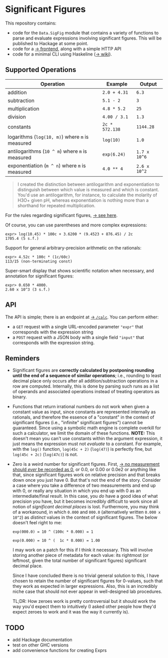 # Significant Figures

This repository contains:
* code for the `Data.SigFig` module that contains a variety of functions to
  parse and evaluate expressions involving significant figures. This will be
  published to Hackage at some point.
* code for a [→ frontend](https://significant-figures.herokuapp.com), along
  with a simple HTTP API
* code for a minimal CLI using Haskeline ([→ wiki](https://github.com/judah/haskeline/wiki)).

## Supported Operations

| Operation | Example | Output |
| --- | --- | --- |
| addition | `2.0 + 4.31` | `6.3` |
| subtraction | `5.1 - 2` | `3` |
| multiplication | `4.8 * 5.2` | `25` |
| division | `4.00 / 3.1` | `1.3` |
| constants | `2c * 572.138` | `1144.28` |
| logarithms (`log(10, m)`) where `m` is measured | `log(10)` | `1.0` |
| antilogarithms (`10 ^ m`) where `m` is measured | `exp(6.24)` | `1.7 x 10^6` |
| exponentiation (`m ^ n`) where `m` is measured | `4.0 ** 4` | `2.6 x 10^2` |

> I created the distinction between antilogarithm and exponentiation to
> distinguish between which value is measured and which is constant. You'd use
> an antilogarithm, for instance, to calculate the molarity of H3O+ given pH,
> whereas exponentiation is nothing more than a shorthand for repeated
> multiplication.

For the rules regarding significant figures, [→ see here](http://cxp.cengage.com/contentservice/assets/owms01h/references/significantfigures/index.html).

Of course, you can use parentheses and more complex expressions:

```
expr> log(10.45) * 100c + 3.6200 * (9.4523 + 876.45) / 2c
1705.4 (5 s.f.)
```

Support for general arbitrary-precision arithmetic on the rationals:
```
expr> 4.52c * 100c * (1c/60c)
113/15 (non-terminating const)
```

Super-smart display that shows scientific notation when necessary, and
annotation for significant figures:
```
expr> 0.650 * 4000.
2.60 x 10^3 (3 s.f.)
```

## API

The API is simple; there is an endpoint at
[→ `/calc`](https://significant-figures.herokuapp.com/calc). You can perform either:
* a `GET` request with a single URL-encoded parameter `"expr"` that corresponds
  with the expression string
* a `POST` request with a JSON body with a single field `"input"` that
  corresponds with the expression string.

## Reminders

- Significant figures are **correctly calculated by postponing rounding until the
  end of a sequence of similar operations**; i.e., rounding to least decimal
  place only occurs after all addition/subtraction operations in a row are
  computed. Internally, this is done by parsing such runs as a list of operands
  and associated operations instead of treating operators as binary.

- Functions that return irrational numbers do not work when given a constant
  value as input, since constants are represented internally as rationals, and
  therefore the essence of a "constant" in the context of significant figures
  (i.e., "infinite" significant figures") cannot be guaranteed. Since using a
  symbolic math engine is complete overkill for such a calculator, we limit the
  domain of these functions. **NOTE:** This doesn't mean you can't use
  constants within the argument expression, it just means the expression must
  not _evaluate_ to a constant. For example, with the `log()` function,
  `log(45c + 2)` (`log(47)`) is perfectly fine, but `log(45c + 2c)` (`log(47c)`)
  is not.

- Zero is a weird number for significant figures. First, [→ no measurement
  should _ever_ be recorded as
  0](https://math.stackexchange.com/questions/2149316/how-many-significant-figures-in-0-0),
  or 0.0, or 0.00 or 0.0e2 or anything like that, since significant figures
  work on relative precision and that breaks down once you just have 0. But
  that's not the end of the story. Consider a case where you take a difference
  of two measurements and end up with 0, or really any situation in which you
  end up with 0 as an intermediate/final result. In this case, you _do_ have a
  good idea of what precision you have, but it becomes incredibly difficult to
  work since all notion of _significant decimal places_ is lost. Furthermore,
  you may think of a workaround, in which `0.000` and `000.0` (alternatively
  written `0.000 x 10^2`) as _distinct_ values in the context of significant
  figures. The below doesn't feel right to me:

  `exp(000.0) = 10 ^ (100c * 0.000) = 1`

  `exp(0.000) = 10 ^ (  1c * 0.000) = 1.00`

  I may work on a patch for this if I think it necessary. This will involve
  storing another piece of metadata for each value: its rightmost (or leftmost,
  given the total number of significant figures) significant decimal place.

  Since I have concluded there is no trivial general solution to this, I
  have chosen to retain the number of significant figures for 0-values, such
  that they work as expected in larger expressions. Also, this is an incredibly
  niche case that should not ever appear in well-designed lab procedures.

  TL;DR: How zeroes work is pretty controversial but it should work the way
  you'd expect them to intuitively (I asked other people how they'd expect
  zeroes to work and it was the way it currently is).

## TODO

* add Hackage documentation
* test on other GHC versions
* add convenience functions for creating Exprs
